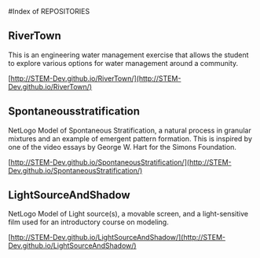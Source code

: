 
#Index of REPOSITORIES
##
## RiverTown

This is an engineering water management exercise that allows the student to explore various options for water management around a community.

[http://STEM-Dev.github.io/RiverTown/](http://STEM-Dev.github.io/RiverTown/)


## Spontaneousstratification


NetLogo Model of Spontaneous Stratification, a natural process in granular mixtures and an example of emergent pattern formation. This is inspired by one of the video essays by George W. Hart for the Simons Foundation.

[http://STEM-Dev.github.io/SpontaneousStratification/](http://STEM-Dev.github.io/SpontaneousStratification/)


## LightSourceAndShadow

NetLogo Model of Light source(s), a movable screen, and a light-sensitive film used for an introductory course on modeling.

[http://STEM-Dev.github.io/LightSourceAndShadow/](http://STEM-Dev.github.io/LightSourceAndShadow/)
